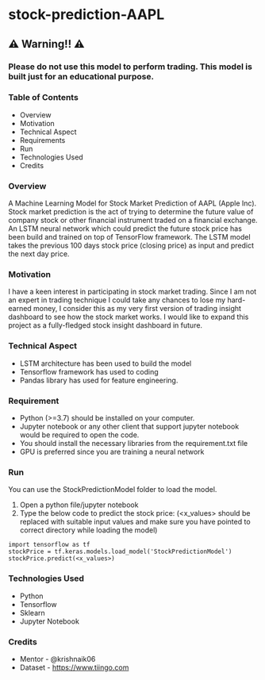 # stock-prediction-AAPL

## :warning: Warning!! :warning:
### Please do not use this model to perform trading. This model is built just for an educational purpose.

### Table of Contents
* Overview
* Motivation
* Technical Aspect
* Requirements
* Run
* Technologies Used
* Credits

### Overview

A Machine Learning Model for Stock Market Prediction of AAPL (Apple Inc). Stock market prediction is the act of trying to determine the future value of company stock or other financial instrument traded on a financial exchange. An LSTM neural network which could predict the future stock price has been build and trained on top of TensorFlow framework. The LSTM model takes the previous 100 days stock price (closing price) as input and predict the next day price.

### Motivation

I have a keen interest in participating in stock market trading. Since I am not an expert in trading technique I could take any chances to lose my hard-earned money, I consider this as my very first version of trading insight dashboard to see how the stock market works. I would like to expand this project as a fully-fledged stock insight dashboard in future.

### Technical Aspect

* LSTM architecture has been used to build the model
* Tensorflow framework has used to coding
* Pandas library has used for feature engineering.


### Requirement

* Python (>=3.7) should be installed on your computer.
* Jupyter notebook or any other client that support jupyter notebook would be required to open the code.
* You should install the necessary libraries from the requirement.txt file
* GPU is preferred since you are training a neural network

### Run

You can use the StockPredictionModel folder to load the model.

1. Open a python file/jupyter notebook
1. Type the below code to predict the stock price:
(<x_values> should be replaced with suitable input values and make sure you have pointed to correct directory while loading the model)
```
import tensorflow as tf
stockPrice = tf.keras.models.load_model('StockPredictionModel')
stockPrice.predict(<x_values>)
```
### Technologies Used

* Python
* Tensorflow
* Sklearn
* Jupyter Notebook

### Credits

* Mentor - @krishnaik06
* Dataset - https://www.tiingo.com
